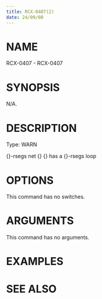 ```yaml
---
title: RCX-0407(2)
date: 24/09/08
---
```


# NAME

RCX-0407 - RCX-0407

# SYNOPSIS

N/A.

# DESCRIPTION

Type: WARN

{}-rsegs net {} {} has a {}-rsegs loop

# OPTIONS

This command has no switches.

# ARGUMENTS

This command has no arguments.

# EXAMPLES

# SEE ALSO
